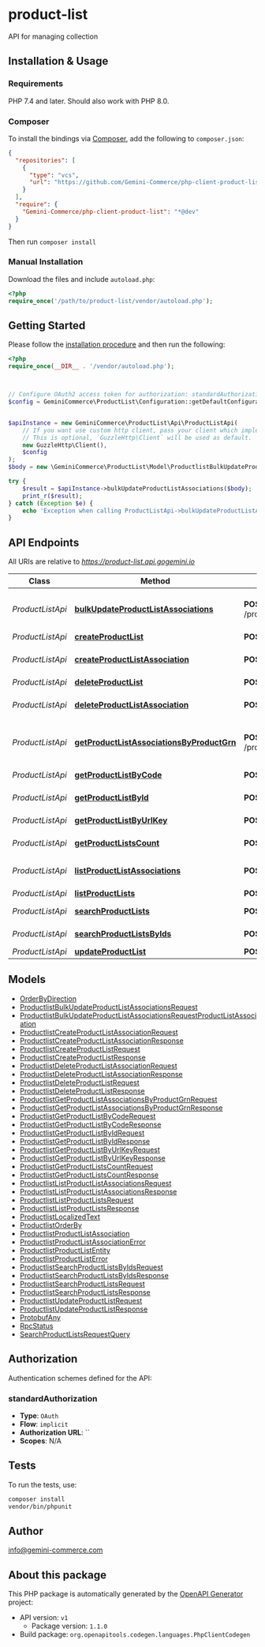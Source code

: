 # product-list

API for managing collection


## Installation & Usage

### Requirements

PHP 7.4 and later.
Should also work with PHP 8.0.

### Composer

To install the bindings via [Composer](https://getcomposer.org/), add the following to `composer.json`:

```json
{
  "repositories": [
    {
      "type": "vcs",
      "url": "https://github.com/Gemini-Commerce/php-client-product-list.git"
    }
  ],
  "require": {
    "Gemini-Commerce/php-client-product-list": "*@dev"
  }
}
```

Then run `composer install`

### Manual Installation

Download the files and include `autoload.php`:

```php
<?php
require_once('/path/to/product-list/vendor/autoload.php');
```

## Getting Started

Please follow the [installation procedure](#installation--usage) and then run the following:

```php
<?php
require_once(__DIR__ . '/vendor/autoload.php');



// Configure OAuth2 access token for authorization: standardAuthorization
$config = GeminiCommerce\ProductList\Configuration::getDefaultConfiguration()->setAccessToken('YOUR_ACCESS_TOKEN');


$apiInstance = new GeminiCommerce\ProductList\Api\ProductListApi(
    // If you want use custom http client, pass your client which implements `GuzzleHttp\ClientInterface`.
    // This is optional, `GuzzleHttp\Client` will be used as default.
    new GuzzleHttp\Client(),
    $config
);
$body = new \GeminiCommerce\ProductList\Model\ProductlistBulkUpdateProductListAssociationsRequest(); // \GeminiCommerce\ProductList\Model\ProductlistBulkUpdateProductListAssociationsRequest

try {
    $result = $apiInstance->bulkUpdateProductListAssociations($body);
    print_r($result);
} catch (Exception $e) {
    echo 'Exception when calling ProductListApi->bulkUpdateProductListAssociations: ', $e->getMessage(), PHP_EOL;
}

```

## API Endpoints

All URIs are relative to *https://product-list.api.gogemini.io*

Class | Method | HTTP request | Description
------------ | ------------- | ------------- | -------------
*ProductListApi* | [**bulkUpdateProductListAssociations**](docs/Api/ProductListApi.md#bulkupdateproductlistassociations) | **POST** /productlist.ProductList/BulkUpdateProductListAssociations | Bulk update collection associations position
*ProductListApi* | [**createProductList**](docs/Api/ProductListApi.md#createproductlist) | **POST** /productlist.ProductList/CreateProductList | Create Collection
*ProductListApi* | [**createProductListAssociation**](docs/Api/ProductListApi.md#createproductlistassociation) | **POST** /productlist.ProductList/CreateProductListAssociation | Create Collection/Product Association
*ProductListApi* | [**deleteProductList**](docs/Api/ProductListApi.md#deleteproductlist) | **POST** /productlist.ProductList/DeleteProductList | Delete Collection
*ProductListApi* | [**deleteProductListAssociation**](docs/Api/ProductListApi.md#deleteproductlistassociation) | **POST** /productlist.ProductList/DeleteProductListAssociation | Delete Collection/Product Association
*ProductListApi* | [**getProductListAssociationsByProductGrn**](docs/Api/ProductListApi.md#getproductlistassociationsbyproductgrn) | **POST** /productlist.ProductList/GetProductListAssociationsByProductGrn | Get Collection/Product Associations by Product GRN
*ProductListApi* | [**getProductListByCode**](docs/Api/ProductListApi.md#getproductlistbycode) | **POST** /productlist.ProductList/GetProductListByCode | Get Collection by Code
*ProductListApi* | [**getProductListById**](docs/Api/ProductListApi.md#getproductlistbyid) | **POST** /productlist.ProductList/GetProductListById | Get Collection by Id
*ProductListApi* | [**getProductListByUrlKey**](docs/Api/ProductListApi.md#getproductlistbyurlkey) | **POST** /productlist.ProductList/GetProductListByUrlKey | Get Collection by Url Key
*ProductListApi* | [**getProductListsCount**](docs/Api/ProductListApi.md#getproductlistscount) | **POST** /productlist.ProductList/GetProductListsCount | Get Collection Product Count
*ProductListApi* | [**listProductListAssociations**](docs/Api/ProductListApi.md#listproductlistassociations) | **POST** /productlist.ProductList/ListProductListAssociations | List Collection/Product Associations
*ProductListApi* | [**listProductLists**](docs/Api/ProductListApi.md#listproductlists) | **POST** /productlist.ProductList/ListProductLists | List Collections
*ProductListApi* | [**searchProductLists**](docs/Api/ProductListApi.md#searchproductlists) | **POST** /productlist.ProductList/SearchProductLists | Search Collections
*ProductListApi* | [**searchProductListsByIds**](docs/Api/ProductListApi.md#searchproductlistsbyids) | **POST** /productlist.ProductList/SearchProductListsByIds | Search Collections by Ids
*ProductListApi* | [**updateProductList**](docs/Api/ProductListApi.md#updateproductlist) | **POST** /productlist.ProductList/UpdateProductList | Update Collection

## Models

- [OrderByDirection](docs/Model/OrderByDirection.md)
- [ProductlistBulkUpdateProductListAssociationsRequest](docs/Model/ProductlistBulkUpdateProductListAssociationsRequest.md)
- [ProductlistBulkUpdateProductListAssociationsRequestProductListAssociation](docs/Model/ProductlistBulkUpdateProductListAssociationsRequestProductListAssociation.md)
- [ProductlistCreateProductListAssociationRequest](docs/Model/ProductlistCreateProductListAssociationRequest.md)
- [ProductlistCreateProductListAssociationResponse](docs/Model/ProductlistCreateProductListAssociationResponse.md)
- [ProductlistCreateProductListRequest](docs/Model/ProductlistCreateProductListRequest.md)
- [ProductlistCreateProductListResponse](docs/Model/ProductlistCreateProductListResponse.md)
- [ProductlistDeleteProductListAssociationRequest](docs/Model/ProductlistDeleteProductListAssociationRequest.md)
- [ProductlistDeleteProductListAssociationResponse](docs/Model/ProductlistDeleteProductListAssociationResponse.md)
- [ProductlistDeleteProductListRequest](docs/Model/ProductlistDeleteProductListRequest.md)
- [ProductlistDeleteProductListResponse](docs/Model/ProductlistDeleteProductListResponse.md)
- [ProductlistGetProductListAssociationsByProductGrnRequest](docs/Model/ProductlistGetProductListAssociationsByProductGrnRequest.md)
- [ProductlistGetProductListAssociationsByProductGrnResponse](docs/Model/ProductlistGetProductListAssociationsByProductGrnResponse.md)
- [ProductlistGetProductListByCodeRequest](docs/Model/ProductlistGetProductListByCodeRequest.md)
- [ProductlistGetProductListByCodeResponse](docs/Model/ProductlistGetProductListByCodeResponse.md)
- [ProductlistGetProductListByIdRequest](docs/Model/ProductlistGetProductListByIdRequest.md)
- [ProductlistGetProductListByIdResponse](docs/Model/ProductlistGetProductListByIdResponse.md)
- [ProductlistGetProductListByUrlKeyRequest](docs/Model/ProductlistGetProductListByUrlKeyRequest.md)
- [ProductlistGetProductListByUrlKeyResponse](docs/Model/ProductlistGetProductListByUrlKeyResponse.md)
- [ProductlistGetProductListsCountRequest](docs/Model/ProductlistGetProductListsCountRequest.md)
- [ProductlistGetProductListsCountResponse](docs/Model/ProductlistGetProductListsCountResponse.md)
- [ProductlistListProductListAssociationsRequest](docs/Model/ProductlistListProductListAssociationsRequest.md)
- [ProductlistListProductListAssociationsResponse](docs/Model/ProductlistListProductListAssociationsResponse.md)
- [ProductlistListProductListsRequest](docs/Model/ProductlistListProductListsRequest.md)
- [ProductlistListProductListsResponse](docs/Model/ProductlistListProductListsResponse.md)
- [ProductlistLocalizedText](docs/Model/ProductlistLocalizedText.md)
- [ProductlistOrderBy](docs/Model/ProductlistOrderBy.md)
- [ProductlistProductListAssociation](docs/Model/ProductlistProductListAssociation.md)
- [ProductlistProductListAssociationError](docs/Model/ProductlistProductListAssociationError.md)
- [ProductlistProductListEntity](docs/Model/ProductlistProductListEntity.md)
- [ProductlistProductListError](docs/Model/ProductlistProductListError.md)
- [ProductlistSearchProductListsByIdsRequest](docs/Model/ProductlistSearchProductListsByIdsRequest.md)
- [ProductlistSearchProductListsByIdsResponse](docs/Model/ProductlistSearchProductListsByIdsResponse.md)
- [ProductlistSearchProductListsRequest](docs/Model/ProductlistSearchProductListsRequest.md)
- [ProductlistSearchProductListsResponse](docs/Model/ProductlistSearchProductListsResponse.md)
- [ProductlistUpdateProductListRequest](docs/Model/ProductlistUpdateProductListRequest.md)
- [ProductlistUpdateProductListResponse](docs/Model/ProductlistUpdateProductListResponse.md)
- [ProtobufAny](docs/Model/ProtobufAny.md)
- [RpcStatus](docs/Model/RpcStatus.md)
- [SearchProductListsRequestQuery](docs/Model/SearchProductListsRequestQuery.md)

## Authorization

Authentication schemes defined for the API:
### standardAuthorization

- **Type**: `OAuth`
- **Flow**: `implicit`
- **Authorization URL**: ``
- **Scopes**: N/A

## Tests

To run the tests, use:

```bash
composer install
vendor/bin/phpunit
```

## Author

info@gemini-commerce.com

## About this package

This PHP package is automatically generated by the [OpenAPI Generator](https://openapi-generator.tech) project:

- API version: `v1`
    - Package version: `1.1.0`
- Build package: `org.openapitools.codegen.languages.PhpClientCodegen`
